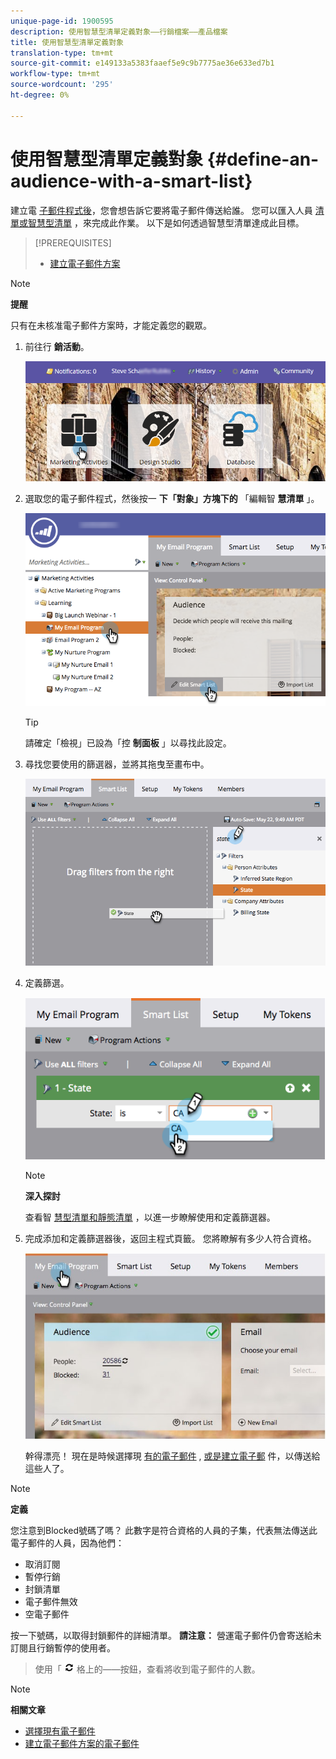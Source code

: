 ```yaml
---
unique-page-id: 1900595
description: 使用智慧型清單定義對象——行銷檔案——產品檔案
title: 使用智慧型清單定義對象
translation-type: tm+mt
source-git-commit: e149133a5383faaef5e9c9b7775ae36e633ed7b1
workflow-type: tm+mt
source-wordcount: '295'
ht-degree: 0%

---
```



# 使用智慧型清單定義對象 {#define-an-audience-with-a-smart-list}

建立電 [子郵件程式後](../../../../product-docs/email-marketing/email-programs/creating-an-email-program/create-an-email-program.md)，您會想告訴它要將電子郵件傳送給誰。 您可以匯入人員 [清單或智慧型清單](define-an-audience-by-importing-a-list.md) ，來完成此作業。 以下是如何透過智慧型清單達成此目標。

>[!PREREQUISITES]
>
>* [建立電子郵件方案](../../../../product-docs/email-marketing/email-programs/creating-an-email-program/create-an-email-program.md)

>



>[!NOTE]
>
>**提醒**
>
>只有在未核准電子郵件方案時，才能定義您的觀眾。

1. 前往行 **銷活動**。

   ![](assets/login-marketing-activities.png)

1. 選取您的電子郵件程式，然後按一 **下「對象」方塊下的** 「編輯智 **慧清單** 」。

   ![](assets/2017-05-22-09-46-37.png)

   >[!TIP]
   >
   >請確定「檢視」已設為「控 **制面板** 」以尋找此設定。

1. 尋找您要使用的篩選器，並將其拖曳至畫布中。

   ![](assets/dragstate.png)

1. 定義篩選。

   ![](assets/image2014-9-12-11-3a1-3a14.png)

   >[!NOTE]
   >
   >**深入探討**
   >
   >
   >查看智 [慧型清單和靜態清單](http://docs.marketo.com/display/docs/smart+lists+and+static+lists) ，以進一步瞭解使用和定義篩選器。

1. 完成添加和定義篩選器後，返回主程式頁籤。 您將瞭解有多少人符合資格。

   ![](assets/myemailprogram.jpg)

   幹得漂亮！ 現在是時候選擇現 [有的電子郵件](../../../../product-docs/email-marketing/email-programs/email-program-actions/choose-an-existing-email.md) , [或是建立電子郵](../../../../product-docs/email-marketing/email-programs/email-program-actions/create-an-email-for-an-email-program.md) 件，以傳送給這些人了。

>[!NOTE]
>
>**定義**
>
>您注意到Blocked號碼了嗎？ 此數字是符合資格的人員的子集，代表無法傳送此電子郵件的人員，因為他們：
>
>* 取消訂閱
>* 暫停行銷
>* 封鎖清單
>* 電子郵件無效
>* 空電子郵件

>
>
按一下號碼，以取得封鎖郵件的詳細清單。 **請注意：** 營運電子郵件仍會寄送給未訂閱且行銷暫停的使用者。
>
>使用「 ![對象」圖](assets/image2014-10-23-16-3a32-3a36.png) 格上的——按鈕，查看將收到電子郵件的人數。

>[!NOTE]
>
>**相關文章**
>
>* [選擇現有電子郵件](../../../../product-docs/email-marketing/email-programs/email-program-actions/choose-an-existing-email.md)
>* [建立電子郵件方案的電子郵件](../../../../product-docs/email-marketing/email-programs/email-program-actions/create-an-email-for-an-email-program.md)

>



